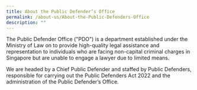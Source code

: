 ```yaml
---
title: About the Public Defender’s Office
permalink: /about-us/About-the-Public-Defenders-Office
description: ""
---
```

The Public Defender Office ("PDO") is a department established under the Ministry of Law on  to provide high-quality legal assistance and representation to individuals who are facing non-capital criminal charges in Singapore but are unable to engage a lawyer due to limited means.

We are headed by a Chief Public Defender and staffed by Public Defenders, responsible for carrying out the Public Defenders Act 2022 and the administration of the Public Defender’s Office.